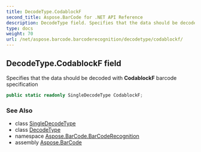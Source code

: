 ```yaml
---
title: DecodeType.CodablockF
second_title: Aspose.BarCode for .NET API Reference
description: DecodeType field. Specifies that the data should be decoded with CodablockF barcode specification
type: docs
weight: 70
url: /net/aspose.barcode.barcoderecognition/decodetype/codablockf/
---
```

## DecodeType.CodablockF field

Specifies that the data should be decoded with **CodablockF** barcode specification

```csharp
public static readonly SingleDecodeType CodablockF;
```

### See Also

* class [SingleDecodeType](../../singledecodetype/)
* class [DecodeType](../)
* namespace [Aspose.BarCode.BarCodeRecognition](../../decodetype/)
* assembly [Aspose.BarCode](../../../)


